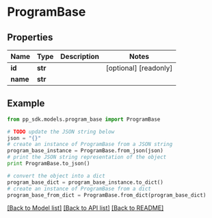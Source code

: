 # ProgramBase


## Properties
Name | Type | Description | Notes
------------ | ------------- | ------------- | -------------
**id** | **str** |  | [optional] [readonly] 
**name** | **str** |  | 

## Example

```python
from pp_sdk.models.program_base import ProgramBase

# TODO update the JSON string below
json = "{}"
# create an instance of ProgramBase from a JSON string
program_base_instance = ProgramBase.from_json(json)
# print the JSON string representation of the object
print ProgramBase.to_json()

# convert the object into a dict
program_base_dict = program_base_instance.to_dict()
# create an instance of ProgramBase from a dict
program_base_from_dict = ProgramBase.from_dict(program_base_dict)
```
[[Back to Model list]](../README.md#documentation-for-models) [[Back to API list]](../README.md#documentation-for-api-endpoints) [[Back to README]](../README.md)


